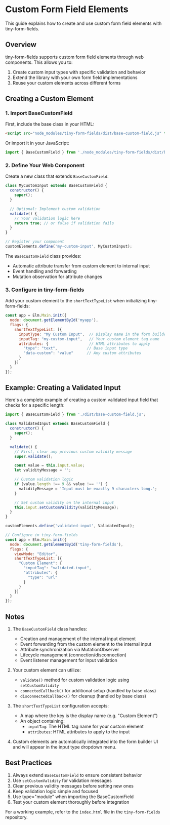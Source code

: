 # Custom Form Field Elements

This guide explains how to create and use custom form field elements with tiny-form-fields.

## Overview

tiny-form-fields supports custom form field elements through web components. This allows you to:
1. Create custom input types with specific validation and behavior
2. Extend the library with your own form field implementations
3. Reuse your custom elements across different forms

## Creating a Custom Element

### 1. Import BaseCustomField

First, include the base class in your HTML:

```html
<script src="node_modules/tiny-form-fields/dist/base-custom-field.js" type="module"></script>
```

Or import it in your JavaScript:

```javascript
import { BaseCustomField } from './node_modules/tiny-form-fields/dist/base-custom-field.js';
```

### 2. Define Your Web Component

Create a new class that extends `BaseCustomField`:

```javascript
class MyCustomInput extends BaseCustomField {
  constructor() {
    super();
  }

  // Optional: Implement custom validation
  validate() {
    // Your validation logic here
    return true; // or false if validation fails
  }
}

// Register your component
customElements.define('my-custom-input', MyCustomInput);
```

The `BaseCustomField` class provides:
- Automatic attribute transfer from custom element to internal input
- Event handling and forwarding
- Mutation observation for attribute changes

### 3. Configure in tiny-form-fields

Add your custom element to the `shortTextTypeList` when initializing tiny-form-fields:

```javascript
const app = Elm.Main.init({
  node: document.getElementById('myapp'),
  flags: {
    shortTextTypeList: [{
      inputType: "My Custom Input",  // Display name in the form builder
      inputTag: "my-custom-input",   // Your custom element tag name
      attributes: {                  // HTML attributes to apply
        "type": "text",             // Base input type
        "data-custom": "value"      // Any custom attributes
      }
    }]
  }
});
```

## Example: Creating a Validated Input

Here's a complete example of creating a custom validated input field that checks for a specific length:

```javascript
import { BaseCustomField } from './dist/base-custom-field.js';

class ValidatedInput extends BaseCustomField {
  constructor() {
    super();
  }

  validate() {
    // First, clear any previous custom validity message
    super.validate();

    const value = this.input.value;
    let validityMessage = '';

    // Custom validation logic
    if (value.length !== 9 && value !== '') {
      validityMessage = 'Input must be exactly 9 characters long.';
    }

    // Set custom validity on the internal input
    this.input.setCustomValidity(validityMessage);
  }
}

customElements.define('validated-input', ValidatedInput);

// Configure in tiny-form-fields
const app = Elm.Main.init({
  node: document.getElementById('tiny-form-fields'),
  flags: {
    viewMode: "Editor",
    shortTextTypeList: [{
      "Custom Element": {
        "inputTag": "validated-input",
        "attributes": {
          "type": "url"
        }
      }
    }]
  }
});
```

## Notes

1. The `BaseCustomField` class handles:
   - Creation and management of the internal input element
   - Event forwarding from the custom element to the internal input
   - Attribute synchronization via MutationObserver
   - Lifecycle management (connection/disconnection)
   - Event listener management for input validation

2. Your custom element can utilize:
   - `validate()` method for custom validation logic using `setCustomValidity`
   - `connectedCallback()` for additional setup (handled by base class)
   - `disconnectedCallback()` for cleanup (handled by base class)

3. The `shortTextTypeList` configuration accepts:
   - A map where the key is the display name (e.g. "Custom Element")
   - An object containing:
     - `inputTag`: The HTML tag name for your custom element
     - `attributes`: HTML attributes to apply to the input

4. Custom elements are automatically integrated into the form builder UI and will appear in the input type dropdown menu.

## Best Practices

1. Always extend `BaseCustomField` to ensure consistent behavior
2. Use `setCustomValidity` for validation messages
3. Clear previous validity messages before setting new ones
4. Keep validation logic simple and focused
5. Use type="module" when importing the BaseCustomField
6. Test your custom element thoroughly before integration

For a working example, refer to the `index.html` file in the `tiny-form-fields` repository.
